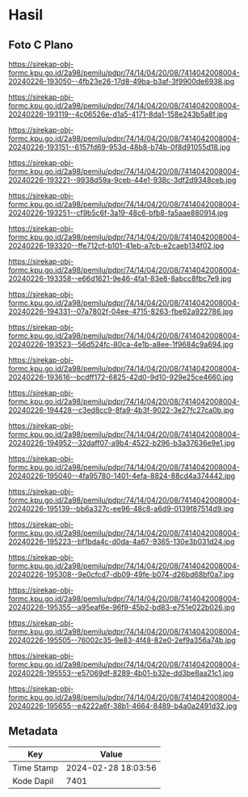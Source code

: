 # Hasil

## Foto C Plano

https://sirekap-obj-formc.kpu.go.id/2a98/pemilu/pdpr/74/14/04/20/08/7414042008004-20240226-193050--4fb23e26-17d8-49ba-b3af-3f9900de6938.jpg

https://sirekap-obj-formc.kpu.go.id/2a98/pemilu/pdpr/74/14/04/20/08/7414042008004-20240226-193119--4c06526e-d1a5-4171-8da1-158e243b5a8f.jpg

https://sirekap-obj-formc.kpu.go.id/2a98/pemilu/pdpr/74/14/04/20/08/7414042008004-20240226-193151--6157fd69-953d-48b8-b74b-0f8d91055d18.jpg

https://sirekap-obj-formc.kpu.go.id/2a98/pemilu/pdpr/74/14/04/20/08/7414042008004-20240226-193221--9938d59a-9ceb-44e1-938c-3df2d9348ceb.jpg

https://sirekap-obj-formc.kpu.go.id/2a98/pemilu/pdpr/74/14/04/20/08/7414042008004-20240226-193251--cf9b5c6f-3a19-48c6-bfb8-fa5aae880914.jpg

https://sirekap-obj-formc.kpu.go.id/2a98/pemilu/pdpr/74/14/04/20/08/7414042008004-20240226-193320--ffe712cf-b101-41eb-a7cb-e2caeb134f02.jpg

https://sirekap-obj-formc.kpu.go.id/2a98/pemilu/pdpr/74/14/04/20/08/7414042008004-20240226-193358--e66d1621-9e46-4fa1-83e8-8abcc8fbc7e9.jpg

https://sirekap-obj-formc.kpu.go.id/2a98/pemilu/pdpr/74/14/04/20/08/7414042008004-20240226-194331--07a7802f-04ee-4715-8263-fbe62a922786.jpg

https://sirekap-obj-formc.kpu.go.id/2a98/pemilu/pdpr/74/14/04/20/08/7414042008004-20240226-193523--56d524fc-80ca-4e1b-a8ee-1f9684c9a694.jpg

https://sirekap-obj-formc.kpu.go.id/2a98/pemilu/pdpr/74/14/04/20/08/7414042008004-20240226-193616--bcdff172-6825-42d0-9d10-929e25ce4660.jpg

https://sirekap-obj-formc.kpu.go.id/2a98/pemilu/pdpr/74/14/04/20/08/7414042008004-20240226-194428--c3ed8cc9-8fa9-4b3f-9022-3e27fc27ca0b.jpg

https://sirekap-obj-formc.kpu.go.id/2a98/pemilu/pdpr/74/14/04/20/08/7414042008004-20240226-194952--32daff07-a9b4-4522-b296-b3a37636e9e1.jpg

https://sirekap-obj-formc.kpu.go.id/2a98/pemilu/pdpr/74/14/04/20/08/7414042008004-20240226-195040--4fa95780-1401-4efa-8824-88cd4a374442.jpg

https://sirekap-obj-formc.kpu.go.id/2a98/pemilu/pdpr/74/14/04/20/08/7414042008004-20240226-195139--bb6a327c-ee96-48c8-a6d9-0139f87514d9.jpg

https://sirekap-obj-formc.kpu.go.id/2a98/pemilu/pdpr/74/14/04/20/08/7414042008004-20240226-195223--bf1bda4c-d0da-4a67-9365-130e3b031d24.jpg

https://sirekap-obj-formc.kpu.go.id/2a98/pemilu/pdpr/74/14/04/20/08/7414042008004-20240226-195308--9e0cfcd7-db09-49fe-b074-d26bd68bf0a7.jpg

https://sirekap-obj-formc.kpu.go.id/2a98/pemilu/pdpr/74/14/04/20/08/7414042008004-20240226-195355--a95eaf6e-96f9-45b2-bd83-e751e022b026.jpg

https://sirekap-obj-formc.kpu.go.id/2a98/pemilu/pdpr/74/14/04/20/08/7414042008004-20240226-195505--76002c35-9e83-4f48-82e0-2ef9a356a74b.jpg

https://sirekap-obj-formc.kpu.go.id/2a98/pemilu/pdpr/74/14/04/20/08/7414042008004-20240226-195553--e57069df-8289-4b01-b32e-dd3be8aa21c1.jpg

https://sirekap-obj-formc.kpu.go.id/2a98/pemilu/pdpr/74/14/04/20/08/7414042008004-20240226-195655--e4222a6f-38b1-4664-8489-b4a0a2491d32.jpg


## Metadata

| Key        | Value               |
| ---------- | ------------------- |
| Time Stamp | 2024-02-28 18:03:56 |
| Kode Dapil | 7401                |



